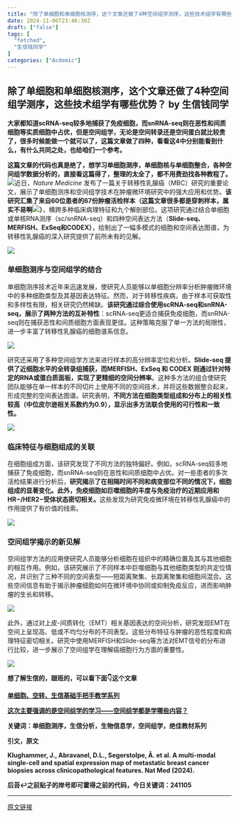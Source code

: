 ```yaml
---
title: "除了单细胞和单细胞核测序，这个文章还做了4种空间组学测序，这些技术组学有哪些优势？"
date: 2024-11-06T23:46:30Z
draft: ["false"]
tags: [
  "fetched",
  "生信钱同学"
]
categories: ["Acdemic"]
---
```

除了单细胞和单细胞核测序，这个文章还做了4种空间组学测序，这些技术组学有哪些优势？ by 生信钱同学
------
<div><p data-pm-slice="1 1 []"><span><strong>大家都知道<span>scRNA-seq较多地捕获了免疫细胞，而snRNA-seq则在恶性和间质细胞等实质细胞中占优，但是空间组学，无论是空间转录还是空间蛋白就比较贵了，很多时候能做一个就可以了，这篇文章做了四种，看看这4中分别能看到什么，有什么共同之处，也给咱们一个参考。</span></strong></span></p><p data-pm-slice="1 1 []"><span><strong><span>这篇文章的代码也真是绝了，想学习单细胞测序，单细胞核与单细胞整合，各种空间组学数据分析的，直接看这篇得了，整理的太全了，都不用费劲找各种教程了。</span></strong></span><img data-galleryid="" data-imgfileid="100005445" data-ratio="0.8295454545454546" data-s="300,640" data-src="https://mmbiz.qpic.cn/mmbiz_jpg/7At0Eia3NQFteMK5O0ib4VrsNaaEkvfDAfS3a19reXIRmP7ICGibiaib7QUQOhD9IFF1QewEXXkzH9ibysjfFcpMyicCg/640?wx_fmt=jpeg&amp;from=appmsg" data-type="jpeg" data-w="2112" src="https://mmbiz.qpic.cn/mmbiz_jpg/7At0Eia3NQFteMK5O0ib4VrsNaaEkvfDAfS3a19reXIRmP7ICGibiaib7QUQOhD9IFF1QewEXXkzH9ibysjfFcpMyicCg/640?wx_fmt=jpeg&amp;from=appmsg"><span>近日，</span><em>Nature Medicine</em><span> 发布了一篇关于转移性乳腺癌（MBC）研究的重要论文，展示了单细胞测序和空间组学技术在肿瘤微环境研究中的强大应用和优势。<strong>该研究汇集了来自60位患者的67份肿瘤活检样本（这篇文章很多都是穿刺样本，属实不易啊<img data-src="https://res.wx.qq.com/t/wx_fed/we-emoji/res/v1.3.10/assets/newemoji/2_05.png" data-ratio="1" data-w="128" src="https://res.wx.qq.com/t/wx_fed/we-emoji/res/v1.3.10/assets/newemoji/2_05.png">）</strong>，横跨多种临床病理特征和九个解剖部位。这项研究通过结合单细胞或单核RNA测序（sc/snRNA-seq）和四种空间表达方法（</span><strong>Slide-seq、MERFISH、ExSeq和CODEX）</strong><span>，绘制出了一幅多模式的细胞和空间表达图谱，为转移性乳腺癌的深入研究提供了前所未有的见解。</span></p><p><img data-galleryid="" data-imgfileid="100005437" data-ratio="0.919558359621451" data-s="300,640" data-src="https://mmbiz.qpic.cn/mmbiz_jpg/7At0Eia3NQFteMK5O0ib4VrsNaaEkvfDAfGyJbJwicakDSPnHCRqssvmdBxCA43WTSUibiaVZt3rRlWNUib4oibibXcyBg/640?wx_fmt=jpeg&amp;from=appmsg" data-type="jpeg" data-w="2536" src="https://mmbiz.qpic.cn/mmbiz_jpg/7At0Eia3NQFteMK5O0ib4VrsNaaEkvfDAfGyJbJwicakDSPnHCRqssvmdBxCA43WTSUibiaVZt3rRlWNUib4oibibXcyBg/640?wx_fmt=jpeg&amp;from=appmsg"><span></span></p><h3><strong>单细胞测序与空间组学的结合</strong></h3><p>单细胞测序技术近年来迅速发展，使研究人员能够以单细胞分辨率分析肿瘤微环境中的多种细胞类型及其基因表达特征。然而，对于转移性疾病，由于样本可获取性和多样性有限，相关研究仍然稀缺。<strong>该研究通过综合使用scRNA-seq和snRNA-seq，展示了两种方法的互补特性</strong>：scRNA-seq更适合捕获免疫细胞，而snRNA-seq则在捕获恶性和间质细胞方面表现更佳。这种策略克服了单一方法的局限性，进一步丰富了转移性乳腺癌的细胞谱系信息。</p><p><img data-galleryid="" data-imgfileid="100005446" data-ratio="1.2277339346110485" data-s="300,640" data-src="https://mmbiz.qpic.cn/mmbiz_jpg/7At0Eia3NQFteMK5O0ib4VrsNaaEkvfDAfBzrzGQmQmtk74uhvV2f1bDTR4EAx4QHoRJxPlIdGmvqegicPeDehm9Q/640?wx_fmt=jpeg&amp;from=appmsg" data-type="jpeg" data-w="1774" src="https://mmbiz.qpic.cn/mmbiz_jpg/7At0Eia3NQFteMK5O0ib4VrsNaaEkvfDAfBzrzGQmQmtk74uhvV2f1bDTR4EAx4QHoRJxPlIdGmvqegicPeDehm9Q/640?wx_fmt=jpeg&amp;from=appmsg"></p><p>研究还采用了多种空间组学方法来进行样本的高分辨率定位和分析。<strong>Slide-seq 提供了近细胞水平的全转录组捕获，而MERFISH、ExSeq 和 CODEX 则通过针对特定的RNA或蛋白质面板，实现了更精细的空间分辨率</strong>。这种多方法的组合使研究团队能够在单一样本的不同切片上使用不同的空间技术，并将这些数据整合起来，形成完整的空间表达图谱。研究表明，<span><strong>不同方法在细胞类型组成和分布上的相关性较高（中位皮尔逊相关系数约为0.9），显示出多方法联合使用的可行性和一致性。</strong></span></p><p><img data-galleryid="" data-imgfileid="100005439" data-ratio="1.1548974943052392" data-s="300,640" data-src="https://mmbiz.qpic.cn/mmbiz_jpg/7At0Eia3NQFteMK5O0ib4VrsNaaEkvfDAfrjuMNrH3UMsNpmSOYgwpyhbLicJlXkMJ6UIZzxWCaMicOuTJurtTK1uw/640?wx_fmt=jpeg&amp;from=appmsg" data-type="jpeg" data-w="1756" src="https://mmbiz.qpic.cn/mmbiz_jpg/7At0Eia3NQFteMK5O0ib4VrsNaaEkvfDAfrjuMNrH3UMsNpmSOYgwpyhbLicJlXkMJ6UIZzxWCaMicOuTJurtTK1uw/640?wx_fmt=jpeg&amp;from=appmsg"></p><h3><strong>临床特征与细胞组成的关联</strong></h3><p>在细胞组成方面，该研究发现了不同方法的独特偏好。例如，scRNA-seq较多地捕获了免疫细胞，而snRNA-seq则在恶性和间质细胞中占优。对一些患者的多次活检结果进行分析后，<span><strong>研究揭示了在相隔时间不同和病变部位不同的情况下，细胞组成的显著变化。此外，免疫细胞如巨噬细胞的丰度与免疫治疗的近期应用和HR−/HER2−受体状态密切相关。</strong></span>这些发现为研究免疫微环境在转移性乳腺癌中的作用提供了有价值的线索。</p><p><img data-galleryid="" data-imgfileid="100005441" data-ratio="1.1646803900325027" data-s="300,640" data-src="https://mmbiz.qpic.cn/mmbiz_jpg/7At0Eia3NQFteMK5O0ib4VrsNaaEkvfDAfy69ILFro21Eb3yic116wRVSCREcBu6ia63U8wFzdBibvLB6ntMcvnG87Q/640?wx_fmt=jpeg&amp;from=appmsg" data-type="jpeg" data-w="1846" src="https://mmbiz.qpic.cn/mmbiz_jpg/7At0Eia3NQFteMK5O0ib4VrsNaaEkvfDAfy69ILFro21Eb3yic116wRVSCREcBu6ia63U8wFzdBibvLB6ntMcvnG87Q/640?wx_fmt=jpeg&amp;from=appmsg"></p><h3><strong>空间组学揭示的新见解</strong></h3><p>空间组学方法的应用使研究人员能够分析细胞在组织中的精确位置及其与其他细胞的相互作用。例如，该研究展示了不同样本中巨噬细胞与其他细胞类型的共定位情况，并识别了三种不同的空间表型——短距离聚集、长距离聚集和细胞间混合。这些空间信息有助于揭示肿瘤细胞如何在微环境中协同或抑制免疫反应，进而影响肿瘤的生长和转移。</p><p><img data-galleryid="" data-imgfileid="100005442" data-ratio="1.433673469387755" data-s="300,640" data-src="https://mmbiz.qpic.cn/mmbiz_jpg/7At0Eia3NQFteMK5O0ib4VrsNaaEkvfDAfgb1yT23TFUiabWazXaSKPACbGzG7AZaT35ibzs0c4cnFK1q2dyDQA1PQ/640?wx_fmt=jpeg&amp;from=appmsg" data-type="jpeg" data-w="1568" src="https://mmbiz.qpic.cn/mmbiz_jpg/7At0Eia3NQFteMK5O0ib4VrsNaaEkvfDAfgb1yT23TFUiabWazXaSKPACbGzG7AZaT35ibzs0c4cnFK1q2dyDQA1PQ/640?wx_fmt=jpeg&amp;from=appmsg"></p><p>此外，通过对上皮-间质转化（EMT）相关基因表达的空间分析，研究发现EMT在空间上呈现高、低或不均匀分布的不同表型。这些分布特征与肿瘤的恶性程度和病理特征密切相关。研究中使用MERFISH和Slide-seq等方法对EMT信号的分布进行比较，进一步展示了空间组学在理解癌细胞行为方面的重要性。</p><p><img data-galleryid="" data-imgfileid="100005443" data-ratio="1.3440366972477065" data-s="300,640" data-src="https://mmbiz.qpic.cn/mmbiz_jpg/7At0Eia3NQFteMK5O0ib4VrsNaaEkvfDAfEbpy9MKDI4vS5ricRONNQjfQbt0QEwFric9YJMWEribmVCGSC0Q4Xn7ZQ/640?wx_fmt=jpeg&amp;from=appmsg" data-type="jpeg" data-w="1744" src="https://mmbiz.qpic.cn/mmbiz_jpg/7At0Eia3NQFteMK5O0ib4VrsNaaEkvfDAfEbpy9MKDI4vS5ricRONNQjfQbt0QEwFric9YJMWEribmVCGSC0Q4Xn7ZQ/640?wx_fmt=jpeg&amp;from=appmsg"></p><p><span><strong><span>想了解生信的，跟班的，可以看下面</span><strong>👇这个文章</strong></strong></span></p><p><a target="_blank" href="http://mp.weixin.qq.com/s?__biz=MzkwMzY2NjkwNg==&amp;mid=2247485449&amp;idx=2&amp;sn=82876c1f4388efde8f68e899f670433a&amp;chksm=c09385bcf7e40caaa0ebea7fb6ead0b66ea2497e08849760e5a99f916d9a92e07068ac4e3dcb&amp;scene=21#wechat_redirect" textvalue="单细胞、空转、生信基础手把手教学系列" linktype="text" imgurl="" imgdata="null" data-itemshowtype="0" tab="innerlink" data-linktype="2" hasload="1"><strong><span>单细胞、空转、生信基础手把手教学系列</span></strong></a></p><p><a target="_blank" href="http://mp.weixin.qq.com/s?__biz=MzkwMzY2NjkwNg==&amp;mid=2247486972&amp;idx=2&amp;sn=68bd4d9eab90198c83d3f889f4ecb091&amp;chksm=c0938049f7e4095f33e953a03f791b7c3a1b0cb49ce12219fb068db906a1c328f0128ad110d5&amp;scene=21#wechat_redirect" textvalue="这次主要强调的是空间组学的学习——空间组学都是学哪些内容？" linktype="text" imgurl="" imgdata="null" data-itemshowtype="0" tab="innerlink" data-linktype="2" hasload="1"><span><strong>这次主要强调的是空间组学的学习——空间组学都是学哪些内容？</strong></span></a></p><p><strong><span>关键词：单细胞测序，生信分析，生物信息学，空间组学，绝佳教材系列</span></strong></p><p><strong><span>引文，原文</span></strong><br></p><p><strong></strong><strong>Klughammer, J., Abravanel, D.L., Segerstolpe, Å. et al. A multi-modal single-cell and spatial expression map of metastatic breast cancer biopsies across clinicopathological features. Nat Med (2024).</strong></p><section><strong></strong></section><section data-role="outer" label="Powered by 135editor.com onekey"><section><section data-bdopacity="20%"><section data-bdopacity="40%"><section data-bdopacity="60%"><section data-bdopacity="80%"><section data-bgopacity="90%"><p data-brushtype="text"><strong><strong>后苔↩️之前贴子的岸号即可霍得之前的代码，今日关键词：241105</strong></strong></p></section></section></section></section></section></section></section><p><mp-style-type data-value="3"></mp-style-type></p></div>  
<hr>
<a href="https://mp.weixin.qq.com/s/gQBEN5tCIKmv8vwAyrGf9w",target="_blank" rel="noopener noreferrer">原文链接</a>
